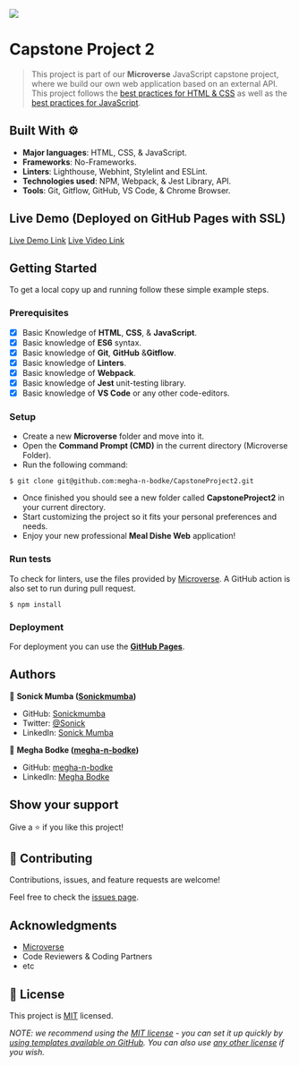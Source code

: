 ![](https://img.shields.io/badge/Microverse-blueviolet)

# Capstone Project 2

> This project is part of our **Microverse** JavaScript capstone project, where we build our own web application based on an external API. This project follows the [best practices for HTML & CSS](https://github.com/microverseinc/curriculum-html-css/blob/main/articles/html_css_best_practices.md) as well as the [best practices for JavaScript](https://github.com/microverseinc/curriculum-html-css/blob/main/articles/javascript_best_practices.md).

## Built With ⚙️

- **Major languages**: HTML, CSS, & JavaScript.
- **Frameworks**: No-Frameworks.
- **Linters**: Lighthouse, Webhint, Stylelint and ESLint.
- **Technologies used**: NPM, Webpack, & Jest Library, API.
- **Tools**: Git, Gitflow, GitHub, VS Code, & Chrome Browser.

## Live Demo (Deployed on GitHub Pages with SSL)

[Live Demo Link]()
[Live Video Link]()

## Getting Started

To get a local copy up and running follow these simple example steps.

### Prerequisites

- [x] Basic Knowledge of **HTML**, **CSS**, & **JavaScript**.
- [x] Basic knowledge of **ES6** syntax.
- [x] Basic knowledge of **Git**, **GitHub** &**Gitflow**.
- [x] Basic knowledge of **Linters**.
- [x] Basic knowledge of **Webpack**.
- [x] Basic knowledge of **Jest** unit-testing library.
- [x] Basic knowledge of **VS Code** or any other code-editors.

### Setup

- Create a new **Microverse** folder and move into it.
- Open the **Command Prompt (CMD)** in the current directory (Microverse Folder).
- Run the following command:

```
$ git clone git@github.com:megha-n-bodke/CapstoneProject2.git
```

- Once finished you should see a new folder called **CapstoneProject2** in your current directory.
- Start customizing the project so it fits your personal preferences and needs.
- Enjoy your new professional **Meal Dishe Web** application!

### Run tests

To check for linters, use the files provided by [Microverse](https://github.com/microverseinc/linters-config). A GitHub action is also set to run during pull request.

```
$ npm install
```

### Deployment

For deployment you can use the **[GitHub Pages](https://pages.github.com/)**.

## Authors

👤 **Sonick Mumba ([Sonickmumba](https://github.com/Sonickmumba))**

- GitHub: [Sonickmumba](https://github.com/Sonickmumba)
- Twitter: [@Sonick](https://twitter.com/MumbaSonick)
- LinkedIn: [Sonick Mumba](https://www.linkedin.com/in/sonick-m-301557a2/)

👤 **Megha Bodke ([megha-n-bodke](https://github.com/megha-n-bodke))**

- GitHub: [megha-n-bodke](https://github.com/megha-n-bodke)
- LinkedIn: [Megha Bodke](https://www.linkedin.com/in/megha-bodke/)



## Show your support

Give a ⭐️ if you like this project!

## 🤝 Contributing

Contributions, issues, and feature requests are welcome!

Feel free to check the [issues page](../../issues/).

## Acknowledgments

- [Microverse](https://www.microverse.org/)
- Code Reviewers & Coding Partners
- etc

## 📝 License

This project is [MIT](./LICENSE) licensed.

_NOTE: we recommend using the [MIT license](https://choosealicense.com/licenses/mit/) - you can set it up quickly by [using templates available on GitHub](https://docs.github.com/en/communities/setting-up-your-project-for-healthy-contributions/adding-a-license-to-a-repository). You can also use [any other license](https://choosealicense.com/licenses/) if you wish._
